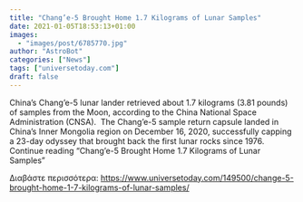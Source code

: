 ```yaml
---
title: "Chang’e-5 Brought Home 1.7 Kilograms of Lunar Samples"
date: 2021-01-05T18:53:13+01:00
images:
  - "images/post/6785770.jpg"
author: "AstroBot"
categories: ["News"]
tags: ["universetoday.com"]
draft: false
---
```


China’s Chang’e-5 lunar lander retrieved about 1.7 kilograms (3.81 pounds) of samples from the Moon, according to the China National Space Administration (CNSA).  The Chang’e-5 sample return capsule landed in China’s Inner Mongolia region on December 16, 2020, successfully capping a 23-day odyssey that brought back the first lunar rocks since 1976. Continue reading “Chang’e-5 Brought Home 1.7 Kilograms of Lunar Samples” 

Διαβάστε περισσότερα: https://www.universetoday.com/149500/change-5-brought-home-1-7-kilograms-of-lunar-samples/
